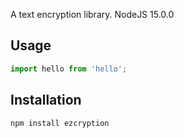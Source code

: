 A text encryption library.
NodeJS 15.0.0

## Usage
```js
import hello from 'hello';
```

## Installation
```
npm install ezcryption
```

